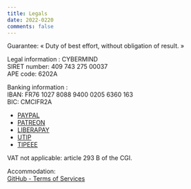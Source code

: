 ```yaml
---
title: Legals
date: 2022-0220
comments: false
---
```


Guarantee: « Duty of best effort, without obligation of result. »

Legal information : CYBERMIND \
SIRET number: 409 743 275 00037 \
APE code: 6202A

Banking information : \
IBAN: FR76 1027 8088 9400 0205 6360 163 \
BIC: CMCIFR2A

* [PAYPAL](HTTPS://PAYPAL.ME/KERMA)
* [PATREON](https://patreon.com/cybermind)
* [LIBERAPAY](https://liberapay.com/CyberMind/)
* [UTIP](https://www.utip.io/CyberMind/)
* [TIPEEE](https://fr.tipeee.com/cybermind/)

VAT not applicable: article 293 B of the CGI.

Accommodation: \
[GitHub - Terms of Services](https://docs.github.com/en/github/site-policy/github-terms-of-service#h-additional-terms-for-github-pages) 
